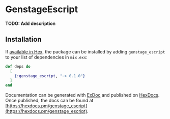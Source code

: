 # GenstageEscript

**TODO: Add description**

## Installation

If [available in Hex](https://hex.pm/docs/publish), the package can be installed
by adding `genstage_escript` to your list of dependencies in `mix.exs`:

```elixir
def deps do
  [
    {:genstage_escript, "~> 0.1.0"}
  ]
end
```

Documentation can be generated with [ExDoc](https://github.com/elixir-lang/ex_doc)
and published on [HexDocs](https://hexdocs.pm). Once published, the docs can
be found at [https://hexdocs.pm/genstage_escript](https://hexdocs.pm/genstage_escript).




